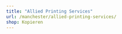 ```yaml
---
title: "Allied Printing Services"
url: /manchester/allied-printing-services/
shop: Kopieren
---
```

